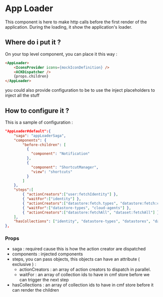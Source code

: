 # App Loader

This component is here to make http calls before the first render of the application. During the loading, it show the application's loader.

## Where do i put it ?

On your top level component, you can place it this way :

```html
<AppLoader>
    <IconsProvider icons={mockIconDefinition} />
    <ACKDispatcher />
    {props.children}
</AppLoader>
```

you could also provide configuration to be to use the inject placeholders to inject all the stuff

## How to configure it ?

This is a sample of configuration :

```json
"AppLoader#default":{
    "saga": "appLoaderSaga",
    "components": {
        "before-children": [
          {
            "component": "Notification"
          },
          {
            "component": "ShortcutManager",
            "view": "shortcuts"
          }
        ]
    },
    "steps":[
        { "actionCreators":["user:fetchIdentity"] },
        { "waitFor":["identity"] },
        { "actionCreators":["datastore:fetch.types", "datastore:fetch:cloudAgents"]}
        { "waitFor":["datastore-types", "cloud-agents"] },
        { "actionCreators":["datastore:fetchAll", "dataset:fetchAll"] }
    ],
    "hasCollections": ["identity", "datastore-types", "datastores", "datasets"]
},
```

### Props

* saga : required cause this is how the action creator are dispatched
* components : injected components
* steps, you can pass objects, this objects can have an attribute ( exclusive ) :
  * actionCreators : an array of action creators to dispatch in parallel.
  * waitFor : an array of collection ids to have in cmf store before we can trigger the next step
* hasCollections : an array of collection ids to have in cmf store before it can render the children
